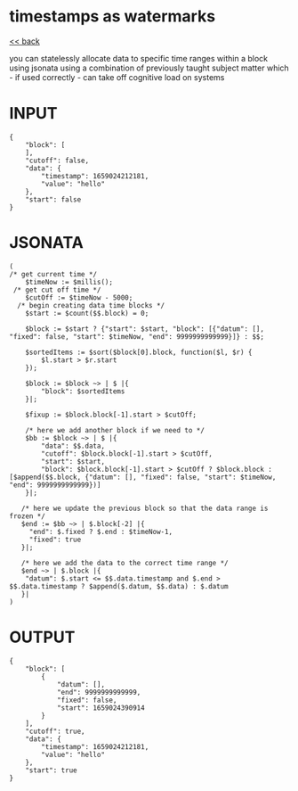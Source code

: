 # timestamps as watermarks

[<< back](readme.md)

you can statelessly allocate data to specific time ranges
within a block using jsonata using a combination of previously taught subject matter
which - if used correctly - can take off cognitive load on systems

# INPUT
```
{
    "block": [
    ],
    "cutoff": false,
    "data": {
        "timestamp": 1659024212181,
        "value": "hello"
    },
    "start": false
}

```

# JSONATA
```
(
/* get current time */
	$timeNow := $millis();
 /* get cut off time */   
    $cutOff := $timeNow - 5000;
  /* begin creating data time blocks */  
    $start := $count($$.block) = 0;
 
    $block := $start ? {"start": $start, "block": [{"datum": [], "fixed": false, "start": $timeNow, "end": 9999999999999}]} : $$;
    
    $sortedItems := $sort($block[0].block, function($l, $r) {
  		$l.start > $r.start
	});
    
    $block := $block ~> | $ |{
    	"block": $sortedItems
    }|;
    
    $fixup := $block.block[-1].start > $cutOff;
    
    /* here we add another block if we need to */ 
    $bb := $block ~> | $ |{
        "data": $$.data,
        "cutoff": $block.block[-1].start > $cutOff,
        "start": $start,
    	"block": $block.block[-1].start > $cutOff ? $block.block : [$append($$.block, {"datum": [], "fixed": false, "start": $timeNow, "end": 9999999999999})]
    }|;
    
   /* here we update the previous block so that the data range is frozen */
   $end := $bb ~> | $.block[-2] |{
     "end": $.fixed ? $.end : $timeNow-1,
     "fixed": true
   }|;
   
   /* here we add the data to the correct time range */
   $end ~> | $.block |{
   	"datum": $.start <= $$.data.timestamp and $.end > $$.data.timestamp ? $append($.datum, $$.data) : $.datum
   }|
)
```

# OUTPUT
```
{
    "block": [
        {
            "datum": [],
            "end": 9999999999999,
            "fixed": false,
            "start": 1659024390914
        }
    ],
    "cutoff": true,
    "data": {
        "timestamp": 1659024212181,
        "value": "hello"
    },
    "start": true
}
```
